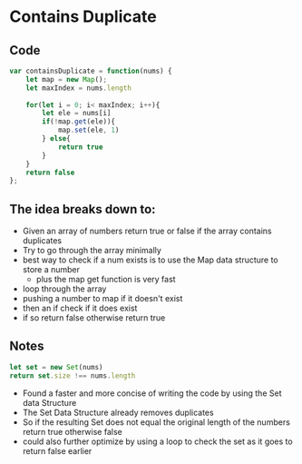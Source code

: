 # Contains Duplicate
## Code
``` js
var containsDuplicate = function(nums) {
	let map = new Map();
	let maxIndex = nums.length
	
	for(let i = 0; i< maxIndex; i++){
		let ele = nums[i]
		if(!map.get(ele)){
			map.set(ele, 1)
		} else{
			return true
		}
	}
	return false
};
```

## The idea breaks down to:
- Given an array of numbers return true or false if the array contains duplicates
- Try to go through the array minimally
- best way to check if a num exists is to use the Map data structure to store a number
	- plus the map get function is very fast
- loop through the array
- pushing a number to map if it doesn't exist
- then an if check if it does exist
- if so return false otherwise return true


## Notes
``` js
let set = new Set(nums)
return set.size !== nums.length
```
- Found a faster and more concise of writing the code by using the Set data Structure
- The Set Data Structure already removes duplicates
- So if the resulting Set does not equal the original length of the numbers return true otherwise false
- could also further optimize by using a loop to check the set as it goes to return false earlier 